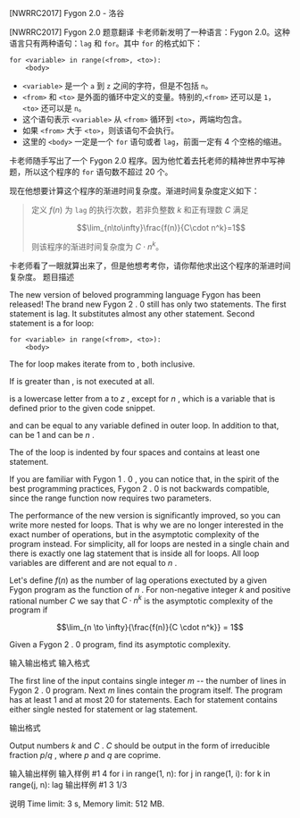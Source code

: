 



[NWRRC2017] Fygon 2.0 - 洛谷














[NWRRC2017] Fygon 2.0
题意翻译
卡老师新发明了一种语言：Fygon 2.0。这种语言只有两种语句：`lag` 和 `for`。其中 `for` 的格式如下：

```
for <variable> in range(<from>, <to>):
    <body>
```

- `<variable>` 是一个 `a` 到 `z` 之间的字符，但是不包括 `n`。
- `<from>` 和 `<to>` 是外面的循环中定义的变量。特别的,`<from>` 还可以是 `1`，`<to>` 还可以是 `n`。
- 这个语句表示 `<variable>` 从 `<from>` 循环到 `<to>`，两端均包含。
- 如果 `<from>` 大于 `<to>`，则该语句不会执行。
- 这里的 `<body>` 一定是一个 `for` 语句或者 `lag`，前面一定有 4 个空格的缩进。

卡老师随手写出了一个 Fygon 2.0 程序。因为他忙着去托老师的精神世界中写神题，所以这个程序的 `for` 语句数不超过 $20$ 个。

现在他想要计算这个程序的渐进时间复杂度。渐进时间复杂度定义如下：

> 定义 $f(n)$ 为 `lag` 的执行次数，若非负整数 $k$ 和正有理数 $C$ 满足
> 
> $$\lim_{n\to\infty}\frac{f(n)}{C\cdot n^k}=1$$
> 
> 则该程序的渐进时间复杂度为 $C\cdot n^k$。

卡老师看了一眼就算出来了，但是他想考考你，请你帮他求出这个程序的渐进时间复杂度。
题目描述


The new version of beloved programming language Fygon has been released! The brand new Fygon $2$ . $0$ still has only two statements. The first statement is lag. It substitutes almost any other statement. Second statement is a for loop:

```
for <variable> in range(<from>, <to>):
    <body>
```

The for loop makes iterate from to , both inclusive.

If is greater than , is not executed at all.

is a lowercase letter from a to $z$ , except for $n$ , which is a variable that is defined prior to the given code snippet.

and can be equal to any variable defined in outer loop. In addition to that, can be $1$ and can be $n$ .

The of the loop is indented by four spaces and contains at least one statement.

If you are familiar with Fygon $1$ . $0$ , you can notice that, in the spirit of the best programming practices, Fygon $2$ . $0$ is not backwards compatible, since the range function now requires two parameters.

The performance of the new version is significantly improved, so you can write more nested for loops. That is why we are no longer interested in the exact number of operations, but in the asymptotic complexity of the program instead. For simplicity, all for loops are nested in a single chain and there is exactly one lag statement that is inside all for loops. All loop variables are different and are not equal to $n$ .

Let's define $f(n)$ as the number of lag operations exectuted by a given Fygon program as the function of $n$ . For non-negative integer $k$ and positive rational number $C$ we say that $C · n^{k}$ is the asymptotic complexity of the program if

$$\lim_{n \to \infty}{\frac{f(n)}{C \cdot n^k}} = 1$$

Given a Fygon $2$ . $0$ program, find its asymptotic complexity.


输入输出格式
输入格式



The first line of the input contains single integer $m$ -- the number of lines in Fygon $2$ . $0$ program. Next $m$ lines contain the program itself. The program has at least $1$ and at most $20$ for statements. Each for statement contains either single nested for statement or lag statement.


输出格式



Output numbers $k$ and $C$ . $C$ should be output in the form of irreducible fraction $p/q$ , where $p$ and $q$ are coprime.


输入输出样例
输入样例 #1
4
for i in range(1, n):
    for j in range(1, i):
        for k in range(j, n):
            lag
输出样例 #1
3 1/3

说明
Time limit: 3 s, Memory limit: 512 MB. 








